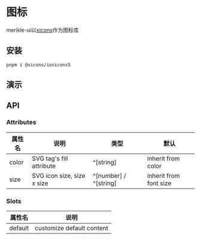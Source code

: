 # 图标
merikle-ui以[xicons](https://www.xicons.org/#/)作为图标库
## 安装
```
pnpm i @vicons/ionicons5
```
## 演示
<preview path="../example/icon/icon.vue" title="基本使用"></preview>
## API
### Attributes
| 属性名   | 说明                         | 类型                    | 默认                     |
|-------|----------------------------|-----------------------|------------------------|
| color | SVG tag's fill attribute   | ^[string]             | inherit from color     |
| size  | SVG icon size, size x size | ^[number] / ^[string] | inherit from font size |
### Slots

| 属性名     | 说明                        |
|---------|---------------------------|
| default | customize default content |
